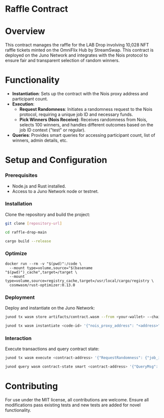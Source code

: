 # **Raffle Contract**

# **Overview**

This contract manages the raffle for the LAB Drop involving 10,028 NFT raffle tickets minted on the OmniFlix Hub by StreamSwap. This contract is deployed on the Juno Network and integrates with the Nois protocol to ensure fair and transparent selection of random winners.

# **Functionality**

- **Instantiation**: Sets up the contract with the Nois proxy address and participant count.
- **Execution**:
    - **Request Randomness**: Initiates a randomness request to the Nois protocol, requiring a unique job ID and necessary funds.
    - **Pick Winners (Nois Receive)**: Receives randomness from Nois, selects 100 winners, and handles different outcomes based on the job ID context ("test" or regular).
- **Queries**: Provides smart queries for accessing participant count, list of winners, admin details, etc.

# **Setup and Configuration**

### **Prerequisites**

- Node.js and Rust installed.
- Access to a Juno Network node or testnet.

### **Installation**

Clone the repository and build the project:

```bash
git clone [repository-url]

cd raffle-drop-main

cargo build --release

```

### Optimize

```
docker run --rm -v "$(pwd)":/code \
  --mount type=volume,source="$(basename "$(pwd)")_cache",target=/target \
  --mount type=volume,source=registry_cache,target=/usr/local/cargo/registry \
  cosmwasm/rust-optimizer:0.13.0
```

### **Deployment**

Deploy and instantiate on the Juno Network:

```bash
junod tx wasm store artifacts/contract.wasm --from <your-wallet> --chain-id <chain-id> --gas auto --fees <fee-amount>

junod tx wasm instantiate <code-id> '{"nois_proxy_address": "<address>", "participant_count": 10028}' --label "lab_drop_raffle" --from <your-wallet> --chain-id <chain-id> --amount <init-amount> --gas auto --fees <fee-amount>
```

### **Interaction**

Execute transactions and query contract state:

```bash
junod tx wasm execute <contract-address> '{"RequestRandomness": {"job_id": "unique_job_id"}}' --from <your-wallet> --chain-id <chain-id> --gas auto --fees <fee-amount>

junod query wasm contract-state smart <contract-address> '{"QueryMsg": "Winners"}'
```

# **Contributing**

For use under the MIT license, all contributions are welcome. Ensure all modifications pass existing tests and new tests are added for novel functionality.
